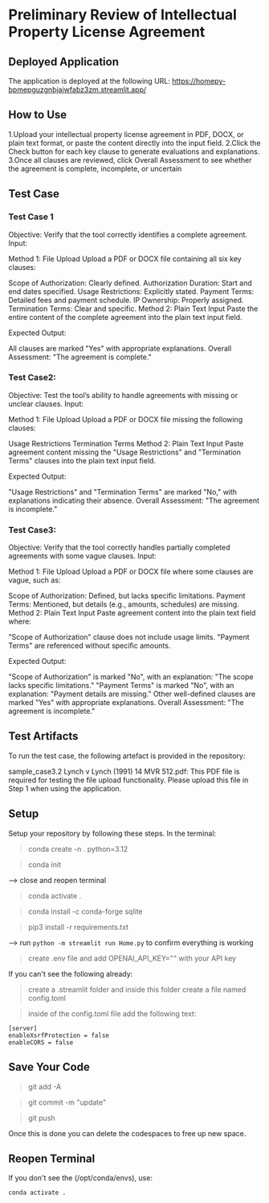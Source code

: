 # Preliminary Review of Intellectual Property License Agreement

## Deployed Application
The application is deployed at the following URL: https://homepy-bpmepguzgnbjajwfabz3zm.streamlit.app/

## How to Use
1.Upload your intellectual property license agreement in PDF, DOCX, or plain text format, or paste the content directly into the input field.
2.Click the Check button for each key clause to generate evaluations and explanations.
3.Once all clauses are reviewed, click Overall Assessment to see whether the agreement is complete, incomplete, or uncertain
## Test Case
### Test Case 1
Objective: Verify that the tool correctly identifies a complete agreement.
Input:

Method 1: File Upload
Upload a PDF or DOCX file containing all six key clauses:

Scope of Authorization: Clearly defined.
Authorization Duration: Start and end dates specified.
Usage Restrictions: Explicitly stated.
Payment Terms: Detailed fees and payment schedule.
IP Ownership: Properly assigned.
Termination Terms: Clear and specific.
Method 2: Plain Text Input
Paste the entire content of the complete agreement into the plain text input field.

Expected Output:

All clauses are marked "Yes" with appropriate explanations.
Overall Assessment: "The agreement is complete."

### Test Case2:
Objective: Test the tool’s ability to handle agreements with missing or unclear clauses.
Input:

Method 1: File Upload
Upload a PDF or DOCX file missing the following clauses:

Usage Restrictions
Termination Terms
Method 2: Plain Text Input
Paste agreement content missing the "Usage Restrictions" and "Termination Terms" clauses into the plain text input field.

Expected Output:

"Usage Restrictions" and "Termination Terms" are marked "No," with explanations indicating their absence.
Overall Assessment: "The agreement is incomplete."

### Test Case3:
Objective: Verify that the tool correctly handles partially completed agreements with some vague clauses.
Input:

Method 1: File Upload
Upload a PDF or DOCX file where some clauses are vague, such as:

Scope of Authorization: Defined, but lacks specific limitations.
Payment Terms: Mentioned, but details (e.g., amounts, schedules) are missing.
Method 2: Plain Text Input
Paste agreement content into the plain text field where:

"Scope of Authorization" clause does not include usage limits.
"Payment Terms" are referenced without specific amounts.

Expected Output:

"Scope of Authorization" is marked "No", with an explanation: "The scope lacks specific limitations."
"Payment Terms" is marked "No", with an explanation: "Payment details are missing."
Other well-defined clauses are marked "Yes" with appropriate explanations.
Overall Assessment: "The agreement is incomplete."

## Test Artifacts
To run the test case, the following artefact is provided in the repository:

sample_case3.2 Lynch v Lynch (1991) 14 MVR 512.pdf: This PDF file is required for testing the file upload functionality. Please upload this file in Step 1 when using the application.

## Setup

Setup your repository by following these steps. In the terminal:

> conda create -n . python=3.12

> conda init

--> close and reopen terminal

> conda activate .

> conda install -c conda-forge sqlite

> pip3 install -r requirements.txt

--> run `python -m streamlit run Home.py` to confirm everything is working

> create .env file and add OPENAI_API_KEY="" with your API key

If you can't see the following already:

> create a .streamlit folder and inside this folder create a file named config.toml

> inside of the config.toml file add the following text:

```
[server]
enableXsrfProtection = false
enableCORS = false
```

## Save Your Code

> git add -A

> git commit -m "update"

> git push

Once this is done you can delete the codespaces to free up new space.

## Reopen Terminal

If you don't see the (/opt/conda/envs), use:

`conda activate .`